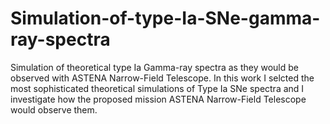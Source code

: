 # Simulation-of-type-Ia-SNe-gamma-ray-spectra
Simulation of theoretical type Ia Gamma-ray spectra as they would be observed with ASTENA Narrow-Field Telescope. In this work I selcted the most sophisticated theoretical simulations of Type Ia SNe spectra and I investigate how the proposed mission ASTENA Narrow-Field Telescope would observe them. 
